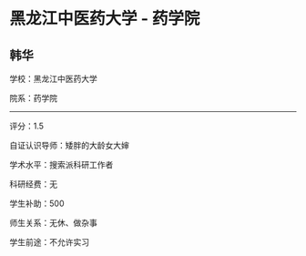 # 黑龙江中医药大学 - 药学院

## 韩华

学校：黑龙江中医药大学

院系：药学院

* * *

评分：1.5

自证认识导师：矮胖的大龄女大婶

学术水平：搜索派科研工作者

科研经费：无

学生补助：500

师生关系：无休、做杂事

学生前途：不允许实习